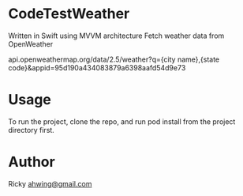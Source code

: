 # CodeTestWeather
Written in Swift using MVVM architecture 
Fetch weather data from OpenWeather

api.openweathermap.org/data/2.5/weather?q={city name},{state code}&appid=95d190a434083879a6398aafd54d9e73

# Usage
To run the project, clone the repo, and run pod install from the project directory first.

# Author
Ricky ahwing@gmail.com

